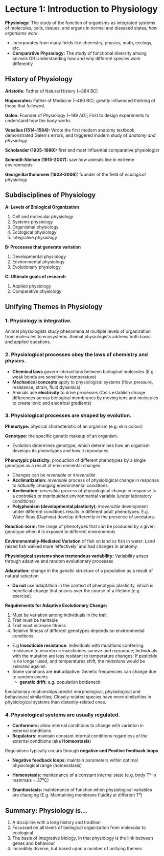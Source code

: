 # Lecture 1: Introduction to Physiology

**Physiology:** The study of the function of organisms as integrated systems of molecules, cells, tissues, and organs in normal and diseased states; *how organisms work.*
* Incorporates from many fields like chemistry, physics, math, ecology, etc.
* **Comparative Physiology:** The study of functional diversity among animals OR Understanding how and why different species work differently

## History of Physiology
**Aristotle:** Father of Natural History (~384 BC)

**Hippocrates:** Father of Medicine (~460 BC); greatly influenced thinking of those that followed.

**Galen:** Founder of Physiology (~199 AD); First to design experiments to understand how the body works

**Vesalius (1514-1564):** Wrote the first modern anatomy textbook, demonstrated Galen's errors, and triggered modern study of *anatomy and physiology.*

**Scholander (1905-1980):** first and most influential comparative physiologist

**Schmidt-Nielsen (1915-2007):** saw how animals live in extreme environments

**George Bartholomew (1923-2006):** founder of the field of *ecological* physiology

## Subdisciplines of Physiology

**A: Levels of Biological Organization**
1) Cell and molecular physiology
2) Systems physiology
3) Organismal physiology
4) Ecological physiology
5) Integrative physiology

**B: Processes that generate variation**
1) Developmental physiology
2) Environmental physiology
3) Evolutionary physiology

**C: Ultimate goals of research**
1) Applied physiology
2) Comparative physiology

## Unifying Themes in Physiology

### 1. Physiology is integrative.
Animal physiologists study phenomena at multiple levels of organization from molecules to ecosystems. Animal physiologists address both basic and applied questions.

### 2. Physiological processes obey the laws of chemistry and physics.
* **Chemical laws** govern interactions between biological molecules (E.g. weak bonds are sensitive to temperature)
* **Mechanical concepts** apply to physiological systems (flow, pressure, resistance, strain, fluid dynamics)
* Animals use **electricity** to drive processes (Cells establish charge differences across biological membranes by moving ions and molecules to create ionic and electrical gradients)

### 3. Physiological processes are shaped by evolution.
**Phenotype:** physical characteristic of an organism (e.g. skin colour)

**Genotype:** the specific genetic makeup of an organism.
* Evolution determines genotype, which determines how an organism develops its phenotypes and how it reproduces.

**Phenotypic plasticity:** production of different phenotypes by a single genotype as a result of environmental changes
* Changes can be *reversible* or *irreversible*
* **Acclimatization:** *reversible* process of physiological change in response to *naturally changing* environmental conditions.
* **Acclimation:** *reversible* process of physiological change in response to a *controlled or manipulated* environmental variable (under laboratory conditions)
* **Polyphenism (developmental plasticity):** *irreversible* development under different conditions results in different adult phenotypes. E.g. Water fleas (Daphnia) develop differently in the presence of predators.

**Reaction norm:** the range of phenotypes that can be produced by a given genotype when it is exposed to different environments

**Environmentally-Mediated Variation** of fish on land vs fish in water: Land raised fish walked more ‘effectively’ and had changes in anatomy.

**Physiological systems show tremendous variability:** Variability arises through adaptive and random evolutionary processes

**Adaptation:** change in the *genetic structure* of a population as a result of natural selection
* **Do not** use adaptation in the context of phenotypic plasticity, which is beneficial change that occurs over the course of a lifetime (e.g. exercise).

**Requirements for Adaptive Evolutionary Change:**
1) Must be variation among individuals in the trait 
2) Trait must be heritable
3) Trait must increase fitness
4) Relative fitness of different genotypes depends on environmental conditions
* E.g **Insecticide resistance:** Individuals with mutations conferring resistance to neurotoxic insecticides survive and reproduce; Individuals with the mutation are less resistant to temperature changes; If pesticide is no longer used, and temperatures shift, the mutations would be selected against.
* Some variations are **not** adaptive: Genetic frequencies can change due to random events 
  * **genetic drift:** e.g. population bottleneck

Evolutionary relationships predict morphological, physiological and behavioural similarities; Closely-related species have more similarities in physiological systems than distantly-related ones.

### 4. Physiological systems are usually regulated.
* **Conformers:** allow internal conditions to change with variation in external conditions
* **Regulators:** maintain constant internal conditions regardless of the external conditions (aka **Homeostasis**)

Regulations typically occurs through **negative and Positive feedback loops**
* **Negative feedback loops:** maintain parameters within optimal physiological range (homeostasis)

* **Homeostasis:** maintenance of a constant internal state (e.g. body T⁰ in mammals = 37⁰C)
* **Enantiostasis:** maintenance of function when physiological variables are changing (E.g. Maintaining membrane fluidity at different T⁰)

## Summary: Physiology is...

1) A discipline with a long history and tradition
2) Focussed on all levels of biological organization from molecular to ecological
3) The basis of integrative biology, in that physiology is the link between genes and behaviour
4) Incredibly diverse, but based upon a number of unifying themes
